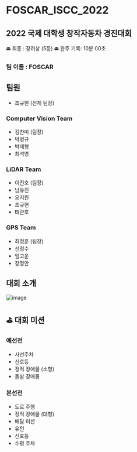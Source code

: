 # FOSCAR_ISCC_2022

## 2022 국제 대학생 창작자동차 경진대회

🚘 최종 : 장려상 (5등)
🚘 완주 기록: 10분 00초

### 팀 이름 : FOSCAR

## 팀원
- 조규현 (전체 팀장)
### Computer Vision Team
- 김찬미 (팀장)
- 박병규
- 박제형
- 최석영
### LiDAR Team
- 이진호 (팀장)
- 남유진
- 오지원
- 조규현
- 태관호
### GPS Team
- 최정훈 (팀장)
- 선정수
- 임고운
- 장정안

## 대회 소개

![image](https://user-images.githubusercontent.com/54922827/230784997-1d782d0e-9d73-4588-b8f1-4d4e74576e0c.jpeg)

## ⛳️ 대회 미션
### 예선전
- 사선주차
- 신호등
- 정적 장애물 (소형)
- 돌발 장애물 

### 본선전
- 도로 주행
- 정적 장애물 (대형)
- 배달 미션
- 유턴
- 신호등
- 수평 주차
